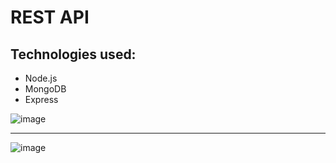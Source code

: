 <h1>REST API</h1>
 
## Technologies used:
- Node.js
- MongoDB
- Express

![image](https://user-images.githubusercontent.com/80677312/234567668-1c394643-0694-4d19-8cea-6b5593949d7d.png)
_____
![image](https://user-images.githubusercontent.com/80677312/234568193-c5a32bff-6f86-4d01-a9dc-a8e9d3a40194.png)

